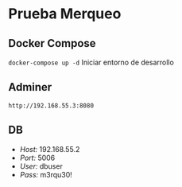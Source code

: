 # Prueba Merqueo

## Docker Compose

  `docker-compose up -d` Iniciar entorno de desarrollo

## Adminer

`http://192.168.55.3:8080`

## DB

  - *Host:* 192.168.55.2
  - *Port:* 5006
  - *User:* dbuser
  - *Pass:* m3rqu30!
